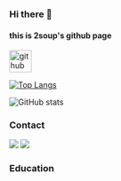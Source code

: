 ### Hi there 👋
#### this is 2soup's github page



[<img src='https://cdn.jsdelivr.net/npm/simple-icons@3.0.1/icons/github.svg' alt='github' height='40'>](https://github.com/2soup)  

[![Top Langs](https://github-readme-stats.vercel.app/api/top-langs/?username=2soup)](https://github.com/anuraghazra/github-readme-stats)

![GitHub stats](https://github-readme-stats.vercel.app/api?username=2soup&show_icons=true)  

### Contact
<a href="https://2soup.tistory.com/" target="_blank"><img src="https://img.shields.io/badge/Tistory-000000?style=for-the-plastic&logo=tistory&logoColor=FFFFFF"/></a>
<a href="_blank" target="_blank"><img src="https://img.shields.io/badge/2soupsoup@gmail.com-EA4335?style=for-the-plastic&logo=Gmail&logoColor=FFFFFF"/></a>

### Education


<!--
**2soup/2soup** is a ✨ _special_ ✨ repository because its `README.md` (this file) appears on your GitHub profile.

Here are some ideas to get you started:

- 🔭 I’m currently working on ...
- 🌱 I’m currently learning ...
- 👯 I’m looking to collaborate on ...
- 🤔 I’m looking for help with ...
- 💬 Ask me about ...
- 📫 How to reach me: ...
- 😄 Pronouns: ...
- ⚡ Fun fact: ...
-->
